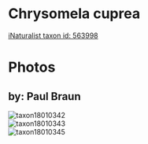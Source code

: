 
Chrysomela cuprea
=================
  
[iNaturalist taxon id: 563998](https://www.inaturalist.org/taxa/563998)
# Photos

## by: Paul Braun
  
![taxon18010342](https://inaturalist-open-data.s3.amazonaws.com/photos/19526756/medium.jpg)  
![taxon18010343](https://inaturalist-open-data.s3.amazonaws.com/photos/19526752/medium.jpg)  
![taxon18010345](https://inaturalist-open-data.s3.amazonaws.com/photos/19526759/medium.jpg)